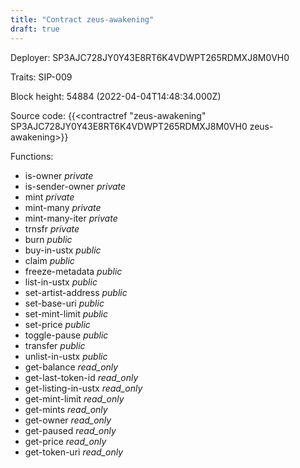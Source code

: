 ```yaml
---
title: "Contract zeus-awakening"
draft: true
---
```

Deployer: SP3AJC728JY0Y43E8RT6K4VDWPT265RDMXJ8M0VH0

Traits:
SIP-009 



Block height: 54884 (2022-04-04T14:48:34.000Z)

Source code: {{<contractref "zeus-awakening" SP3AJC728JY0Y43E8RT6K4VDWPT265RDMXJ8M0VH0 zeus-awakening>}}

Functions:

* is-owner _private_
* is-sender-owner _private_
* mint _private_
* mint-many _private_
* mint-many-iter _private_
* trnsfr _private_
* burn _public_
* buy-in-ustx _public_
* claim _public_
* freeze-metadata _public_
* list-in-ustx _public_
* set-artist-address _public_
* set-base-uri _public_
* set-mint-limit _public_
* set-price _public_
* toggle-pause _public_
* transfer _public_
* unlist-in-ustx _public_
* get-balance _read_only_
* get-last-token-id _read_only_
* get-listing-in-ustx _read_only_
* get-mint-limit _read_only_
* get-mints _read_only_
* get-owner _read_only_
* get-paused _read_only_
* get-price _read_only_
* get-token-uri _read_only_
